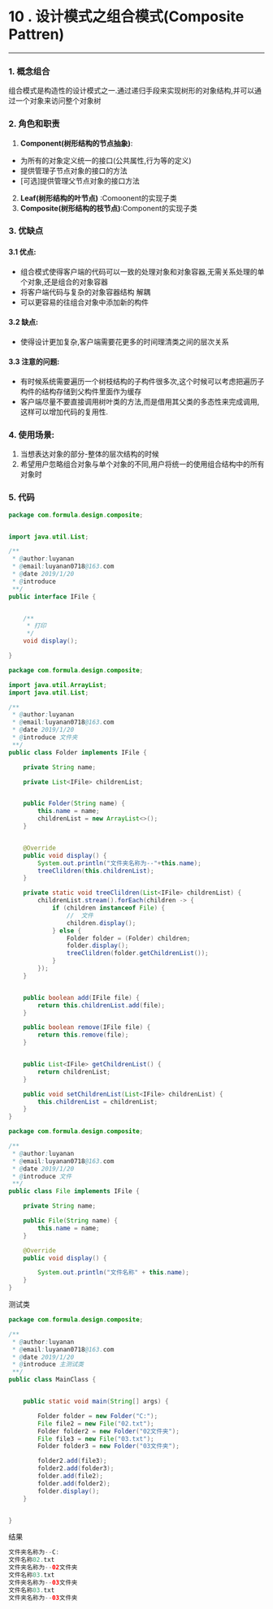 # 10 . 设计模式之组合模式(Composite Pattren)

---


### 1. 概念组合
组合模式是构造性的设计模式之一.通过递归手段来实现树形的对象结构,并可以通过一个对象来访问整个对象树
### 2. 角色和职责
1. **Component(树形结构的节点抽象)**: 
- 为所有的对象定义统一的接口(公共属性,行为等的定义)
- 提供管理子节点对象的接口的方法
- [可选]提供管理父节点对象的接口方法
2. **Leaf(树形结构的叶节点)** :Comoonent的实现子类
3. **Composite(树形结构的枝节点)**:Component的实现子类

### 3. 优缺点
#### 3.1 优点:
- 组合模式使得客户端的代码可以一致的处理对象和对象容器,无需关系处理的单个对象,还是组合的对象容器
- 将客户端代码与复杂的对象容器结构 解耦
- 可以更容易的往组合对象中添加新的构件
#### 3.2 缺点:
- 使得设计更加复杂,客户端需要花更多的时间理清类之间的层次关系
#### 3.3 注意的问题:
- 有时候系统需要遍历一个树枝结构的子构件很多次,这个时候可以考虑把遍历子构件的结构存储到父构件里面作为缓存
- 客户端尽量不要直接调用树叶类的方法,而是借用其父类的多态性来完成调用,这样可以增加代码的复用性.
### 4. 使用场景:
1. 当想表达对象的部分-整体的层次结构的时候
2. 希望用户忽略组合对象与单个对象的不同,用户将统一的使用组合结构中的所有对象时
### 5. 代码
```java
package com.formula.design.composite;


import java.util.List;

/**
 * @author:luyanan
 * @email:luyanan0718@163.com
 * @date 2019/1/20
 * @introduce
 **/
public interface IFile {


    /**
     * 打印
     */
    void display();

}

```
```java
package com.formula.design.composite;

import java.util.ArrayList;
import java.util.List;

/**
 * @author:luyanan
 * @email:luyanan0718@163.com
 * @date 2019/1/20
 * @introduce 文件夹
 **/
public class Folder implements IFile {

    private String name;

    private List<IFile> childrenList;


    public Folder(String name) {
        this.name = name;
        childrenList = new ArrayList<>();
    }


    @Override
    public void display() {
        System.out.println("文件夹名称为--"+this.name);
        treeClildren(this.childrenList);
    }

    private static void treeClildren(List<IFile> childrenList) {
        childrenList.stream().forEach(children -> {
            if (children instanceof File) {
                //  文件
                children.display();
            } else {
                Folder folder = (Folder) children;
                folder.display();
                treeClildren(folder.getChildrenList());
            }
        });
    }


    public boolean add(IFile file) {
        return this.childrenList.add(file);
    }

    public boolean remove(IFile file) {
        return this.remove(file);
    }


    public List<IFile> getChildrenList() {
        return childrenList;
    }

    public void setChildrenList(List<IFile> childrenList) {
        this.childrenList = childrenList;
    }
}

```

```java
package com.formula.design.composite;

/**
 * @author:luyanan
 * @email:luyanan0718@163.com
 * @date 2019/1/20
 * @introduce 文件
 **/
public class File implements IFile {

    private String name;

    public File(String name) {
        this.name = name;
    }

    @Override
    public void display() {

        System.out.println("文件名称" + this.name);
    }
}

```
测试类
```java
package com.formula.design.composite;

/**
 * @author:luyanan
 * @email:luyanan0718@163.com
 * @date 2019/1/20
 * @introduce 主测试类
 **/
public class MainClass {


    public static void main(String[] args) {

        Folder folder = new Folder("C:");
        File file2 = new File("02.txt");
        Folder folder2 = new Folder("02文件夹");
        File file3 = new File("03.txt");
        Folder folder3 = new Folder("03文件夹");

        folder2.add(file3);
        folder2.add(folder3);
        folder.add(file2);
        folder.add(folder2);
        folder.display();
    }


}

```
结果
```java
文件夹名称为--C:
文件名称02.txt
文件夹名称为--02文件夹
文件名称03.txt
文件夹名称为--03文件夹
文件名称03.txt
文件夹名称为--03文件夹
```